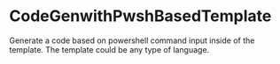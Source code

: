 # CodeGenwithPwshBasedTemplate
Generate a code based on powershell command input inside of the template. The template could be any type of language.
